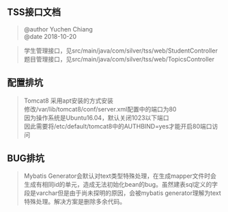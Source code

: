 ## TSS接口文档
> @author Yuchen Chiang  
> @date 2018-10-20 
 
> 学生管理接口，见src/main/java/com/silver/tss/web/StudentController  
> 题目管理接口，见src/main/java/com/silver/tss/web/TopicsController   

## 配置排坑
> Tomcat8 采用apt安装的方式安装  
> 修改/var/lib/tomcat8/conf/server.xml配置中的端口为80  
> 因为操作系统是Ubuntu16.04，默认关闭1023以下端口  
> 因此需要将/etc/default/tomcat8中的AUTHBIND=yes才能开启80端口访问

## BUG排坑
> Mybatis Generator会默认对text类型特殊处理，在生成mapper文件时会生成有相同id的单元，造成无法初始化bean的bug。虽然建表sql定义的字段是varchar但是由于尚未探明的原因，会被mybatis generator理解为text特殊处理。解决方案是删除多余代码。